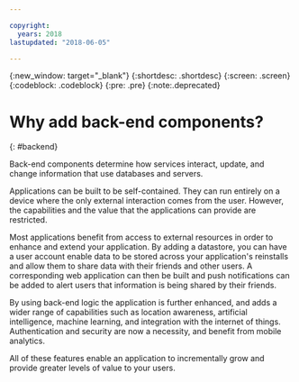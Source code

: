 ```yaml
---

copyright:
  years: 2018
lastupdated: "2018-06-05"

---
```

{:new_window: target="_blank"}
{:shortdesc: .shortdesc}
{:screen: .screen}
{:codeblock: .codeblock}
{:pre: .pre}
{:note:.deprecated}

# Why add back-end components?
{: #backend}

Back-end components determine how services interact, update, and change information that use databases and servers.

Applications can be built to be self-contained. They can run entirely on a device where the only external interaction comes from the user. However, the capabilities and the value that the applications can provide are restricted.

Most applications benefit from access to external resources in order to enhance and extend your application. By adding a datastore, you can have a user account enable data to be stored across your application's reinstalls and allow them to share data with their friends and other users. A corresponding web application can then be built and push notifications can be added to alert users that information is being shared by their friends.

By using back-end logic the application is further enhanced, and adds a wider range of capabilities such as location awareness, artificial intelligence, machine learning, and integration with the internet of things. Authentication and security are now a necessity, and benefit from mobile analytics.

All of these features enable an application to incrementally grow and provide greater levels of value to your users.
